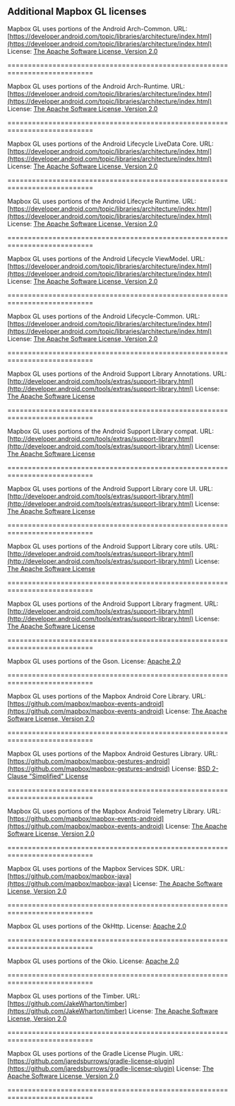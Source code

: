 <!-- This file was generated. Use `make android-license` to update. -->
## Additional Mapbox GL licenses
Mapbox GL uses portions of the Android Arch-Common.
URL: [https://developer.android.com/topic/libraries/architecture/index.html](https://developer.android.com/topic/libraries/architecture/index.html)
License: [The Apache Software License, Version 2.0](http://www.apache.org/licenses/LICENSE-2.0.txt)

===========================================================================

Mapbox GL uses portions of the Android Arch-Runtime.
URL: [https://developer.android.com/topic/libraries/architecture/index.html](https://developer.android.com/topic/libraries/architecture/index.html)
License: [The Apache Software License, Version 2.0](http://www.apache.org/licenses/LICENSE-2.0.txt)

===========================================================================

Mapbox GL uses portions of the Android Lifecycle LiveData Core.
URL: [https://developer.android.com/topic/libraries/architecture/index.html](https://developer.android.com/topic/libraries/architecture/index.html)
License: [The Apache Software License, Version 2.0](http://www.apache.org/licenses/LICENSE-2.0.txt)

===========================================================================

Mapbox GL uses portions of the Android Lifecycle Runtime.
URL: [https://developer.android.com/topic/libraries/architecture/index.html](https://developer.android.com/topic/libraries/architecture/index.html)
License: [The Apache Software License, Version 2.0](http://www.apache.org/licenses/LICENSE-2.0.txt)

===========================================================================

Mapbox GL uses portions of the Android Lifecycle ViewModel.
URL: [https://developer.android.com/topic/libraries/architecture/index.html](https://developer.android.com/topic/libraries/architecture/index.html)
License: [The Apache Software License, Version 2.0](http://www.apache.org/licenses/LICENSE-2.0.txt)

===========================================================================

Mapbox GL uses portions of the Android Lifecycle-Common.
URL: [https://developer.android.com/topic/libraries/architecture/index.html](https://developer.android.com/topic/libraries/architecture/index.html)
License: [The Apache Software License, Version 2.0](http://www.apache.org/licenses/LICENSE-2.0.txt)

===========================================================================

Mapbox GL uses portions of the Android Support Library Annotations.
URL: [http://developer.android.com/tools/extras/support-library.html](http://developer.android.com/tools/extras/support-library.html)
License: [The Apache Software License](http://www.apache.org/licenses/LICENSE-2.0.txt)

===========================================================================

Mapbox GL uses portions of the Android Support Library compat.
URL: [http://developer.android.com/tools/extras/support-library.html](http://developer.android.com/tools/extras/support-library.html)
License: [The Apache Software License](http://www.apache.org/licenses/LICENSE-2.0.txt)

===========================================================================

Mapbox GL uses portions of the Android Support Library core UI.
URL: [http://developer.android.com/tools/extras/support-library.html](http://developer.android.com/tools/extras/support-library.html)
License: [The Apache Software License](http://www.apache.org/licenses/LICENSE-2.0.txt)

===========================================================================

Mapbox GL uses portions of the Android Support Library core utils.
URL: [http://developer.android.com/tools/extras/support-library.html](http://developer.android.com/tools/extras/support-library.html)
License: [The Apache Software License](http://www.apache.org/licenses/LICENSE-2.0.txt)

===========================================================================

Mapbox GL uses portions of the Android Support Library fragment.
URL: [http://developer.android.com/tools/extras/support-library.html](http://developer.android.com/tools/extras/support-library.html)
License: [The Apache Software License](http://www.apache.org/licenses/LICENSE-2.0.txt)

===========================================================================

Mapbox GL uses portions of the Gson.
License: [Apache 2.0](http://www.apache.org/licenses/LICENSE-2.0.txt)

===========================================================================

Mapbox GL uses portions of the Mapbox Android Core Library.
URL: [https://github.com/mapbox/mapbox-events-android](https://github.com/mapbox/mapbox-events-android)
License: [The Apache Software License, Version 2.0](http://www.apache.org/licenses/LICENSE-2.0.txt)

===========================================================================

Mapbox GL uses portions of the Mapbox Android Gestures Library.
URL: [https://github.com/mapbox/mapbox-gestures-android](https://github.com/mapbox/mapbox-gestures-android)
License: [BSD 2-Clause "Simplified" License](https://raw.githubusercontent.com/mapbox/mapbox-gestures-android/master/LICENSE.md)

===========================================================================

Mapbox GL uses portions of the Mapbox Android Telemetry Library.
URL: [https://github.com/mapbox/mapbox-events-android](https://github.com/mapbox/mapbox-events-android)
License: [The Apache Software License, Version 2.0](http://www.apache.org/licenses/LICENSE-2.0.txt)

===========================================================================

Mapbox GL uses portions of the Mapbox Services SDK.
URL: [https://github.com/mapbox/mapbox-java](https://github.com/mapbox/mapbox-java)
License: [The Apache Software License, Version 2.0](http://www.apache.org/licenses/LICENSE-2.0.txt)

===========================================================================

Mapbox GL uses portions of the OkHttp.
License: [Apache 2.0](http://www.apache.org/licenses/LICENSE-2.0.txt)

===========================================================================

Mapbox GL uses portions of the Okio.
License: [Apache 2.0](http://www.apache.org/licenses/LICENSE-2.0.txt)

===========================================================================

Mapbox GL uses portions of the Timber.
URL: [https://github.com/JakeWharton/timber](https://github.com/JakeWharton/timber)
License: [The Apache Software License, Version 2.0](http://www.apache.org/licenses/LICENSE-2.0.txt)

===========================================================================

Mapbox GL uses portions of the Gradle License Plugin.
URL: [https://github.com/jaredsburrows/gradle-license-plugin](https://github.com/jaredsburrows/gradle-license-plugin)
License: [The Apache Software License, Version 2.0](http://www.apache.org/licenses/LICENSE-2.0.txt)

===========================================================================

